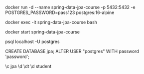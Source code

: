 docker run -d --name spring-data-jpa-course -p 5432:5432 -e POSTGRES_PASSWORD=pass123 postgres:16-alpine

docker exec -it spring-data-jpa-course bash

docker start spring-data-jpa-course

psql localhost -U postgres

CREATE DATABASE jpa;
ALTER USER "postgres" WITH password 'password';

\c jpa
\d
\dt
\d student